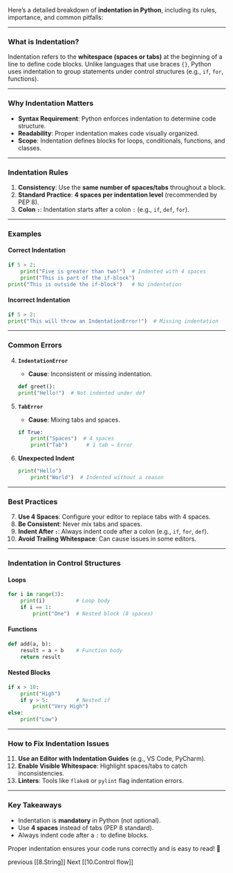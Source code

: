 Here’s a detailed breakdown of **indentation in Python**, including its rules, importance, and common pitfalls:

---

### **What is Indentation?**  
Indentation refers to the **whitespace (spaces or tabs)** at the beginning of a line to define code blocks. Unlike languages that use braces `{}`, Python uses indentation to group statements under control structures (e.g., `if`, `for`, functions).

---

### **Why Indentation Matters**  
- **Syntax Requirement**: Python enforces indentation to determine code structure.  
- **Readability**: Proper indentation makes code visually organized.  
- **Scope**: Indentation defines blocks for loops, conditionals, functions, and classes.  

---

### **Indentation Rules**  
1. **Consistency**: Use the **same number of spaces/tabs** throughout a block.  
2. **Standard Practice**: **4 spaces per indentation level** (recommended by PEP 8).  
3. **Colon `:`**: Indentation starts after a colon `:` (e.g., `if`, `def`, `for`).  

---

### **Examples**  
#### **Correct Indentation**  
```python  
if 5 > 2:  
    print("Five is greater than two!")  # Indented with 4 spaces  
    print("This is part of the if-block")  
print("This is outside the if-block")   # No indentation  
```

#### **Incorrect Indentation**  
```python  
if 5 > 2:  
print("This will throw an IndentationError!")  # Missing indentation  
```

---

### **Common Errors**  
4. **`IndentationError`**  
   - **Cause**: Inconsistent or missing indentation.  
   ```python  
   def greet():  
   print("Hello!")  # Not indented under def  
   ```  

5. **`TabError`**  
   - **Cause**: Mixing tabs and spaces.  
   ```python  
   if True:  
       print("Spaces")  # 4 spaces  
       print("Tab")      # 1 tab → Error  
   ```

6. **Unexpected Indent**  
   ```python  
   print("Hello")  
       print("World")  # Indented without a reason  
   ```

---

### **Best Practices**  
7. **Use 4 Spaces**: Configure your editor to replace tabs with 4 spaces.  
8. **Be Consistent**: Never mix tabs and spaces.  
9. **Indent After `:`**: Always indent code after a colon (e.g., `if`, `for`, `def`).  
10. **Avoid Trailing Whitespace**: Can cause issues in some editors.  

---

### **Indentation in Control Structures**  
#### **Loops**  
```python  
for i in range(3):  
    print(i)          # Loop body  
    if i == 1:  
        print("One")  # Nested block (8 spaces)  
```

#### **Functions**  
```python  
def add(a, b):  
    result = a + b    # Function body  
    return result  
```

#### **Nested Blocks**  
```python  
if x > 10:  
    print("High")  
    if y > 5:         # Nested if  
        print("Very High")  
else:  
    print("Low")  
```

---

### **How to Fix Indentation Issues**  
11. **Use an Editor with Indentation Guides** (e.g., VS Code, PyCharm).  
12. **Enable Visible Whitespace**: Highlight spaces/tabs to catch inconsistencies.  
13. **Linters**: Tools like `flake8` or `pylint` flag indentation errors.  

---

### **Key Takeaways**  
- Indentation is **mandatory** in Python (not optional).  
- Use **4 spaces** instead of tabs (PEP 8 standard).  
- Always indent code after a `:` to define blocks.  

Proper indentation ensures your code runs correctly and is easy to read! 🐍


previous
[[8.String]]
Next
[[10.Control flow]]
